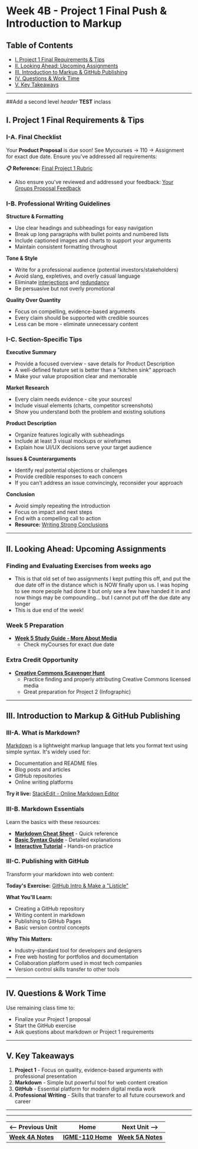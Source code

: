 # Week 4B - Project 1 Final Push & Introduction to Markup

## Table of Contents
- [I. Project 1 Final Requirements & Tips](#i-project-1-final-requirements--tips)
- [II. Looking Ahead: Upcoming Assignments](#ii-looking-ahead-upcoming-assignments)
- [III. Introduction to Markup & GitHub Publishing](#iii-introduction-to-markup--github-publishing)
- [IV. Questions & Work Time](#iv-questions--work-time)
- [V. Key Takeaways](#v-key-takeaways)

---
##Add a second level _header_ **TEST** inclass
## I. Project 1 Final Requirements & Tips

### I-A. Final Checklist
Your **Product Proposal** is due soon! See Mycourses -> 110 -> Assignment for exact due date. Ensure you've addressed all requirements:

**📋 Reference:** [Final Project 1 Rubric](../documents/p1-rubric-final.md)
- Also ensure you've reviewed and addressed your feedback: [Your Groups Proposal Feedback](../documents/app-proposals/readme.md)

### I-B. Professional Writing Guidelines

**Structure & Formatting**
- Use clear headings and subheadings for easy navigation
- Break up long paragraphs with bullet points and numbered lists
- Include captioned images and charts to support your arguments
- Maintain consistent formatting throughout

**Tone & Style**
- Write for a professional audience (potential investors/stakeholders)
- Avoid slang, expletives, and overly casual language
- Eliminate [interjections](https://www.thoughtco.com/what-is-an-interjection-1691178) and [redundancy](https://edubirdie.com/blog/redundancy-in-writing)
- Be persuasive but not overly promotional

**Quality Over Quantity**
- Focus on compelling, evidence-based arguments
- Every claim should be supported with credible sources
- Less can be more - eliminate unnecessary content

### I-C. Section-Specific Tips

**Executive Summary**
- Provide a focused overview - save details for Product Description
- A well-defined feature set is better than a "kitchen sink" approach
- Make your value proposition clear and memorable

**Market Research**
- Every claim needs evidence - cite your sources!
- Include visual elements (charts, competitor screenshots)
- Show you understand both the problem and existing solutions

**Product Description**
- Organize features logically with subheadings
- Include at least 3 visual mockups or wireframes
- Explain how UI/UX decisions serve your target audience

**Issues & Counterarguments**
- Identify real potential objections or challenges
- Provide credible responses to each concern
- If you can't address an issue convincingly, reconsider your approach

**Conclusion**
- Avoid simply repeating the introduction
- Focus on impact and next steps
- End with a compelling call to action
- **Resource:** [Writing Strong Conclusions](https://www.brandeis.edu/writing-program/resources/students/academic/drafting-revision/conclusions-avoiding-repetition.html)

---

## II. Looking Ahead: Upcoming Assignments

### Finding and Evaluating Exercises from weeks ago
  - This is that old set of two assignments I kept putting this off, and put the due date off in the distance which is NOW finally upon us. I was hoping to see more people had done it but only see a few have handed it in and now things may be compounding... but I cannot put off the due date any longer
  - This is due end of the week!

### Week 5 Preparation
- **[Week 5 Study Guide - More About Media](https://docs.google.com/document/d/1tOWF5bkUcpgSNVwjfjuHR47QUroePsl4RDsGdylowiM/copy)**
  - Check myCourses for exact due date

### Extra Credit Opportunity
- **[Creative Commons Scavenger Hunt](https://docs.google.com/document/d/1ZY9rR69pGSIjqzIlgDlfxCex-GKrC41Eim3vPXDAM_A/edit?usp=sharing)**
  - Practice finding and properly attributing Creative Commons licensed media
  - Great preparation for Project 2 (Infographic)

---

## III. Introduction to Markup & GitHub Publishing

### III-A. What is Markdown?
[Markdown](https://en.wikipedia.org/wiki/Markdown) is a lightweight markup language that lets you format text using simple syntax. It's widely used for:
- Documentation and README files
- Blog posts and articles
- GitHub repositories
- Online writing platforms

**Try it live:** [StackEdit - Online Markdown Editor](https://stackedit.io/app#)

### III-B. Markdown Essentials
Learn the basics with these resources:
- **[Markdown Cheat Sheet](https://www.markdownguide.org/cheat-sheet/)** - Quick reference
- **[Basic Syntax Guide](https://www.markdownguide.org/basic-syntax/)** - Detailed explanations
- **[Interactive Tutorial](https://www.markdowntutorial.com/)** - Hands-on practice

### III-C. Publishing with GitHub
Transform your markdown into web content:

**Today's Exercise:** [GitHub Intro & Make a "Listicle"](https://github.com/tonethar/IGME-110-Fall-2024/blob/main/exercises/github-intro.md)

**What You'll Learn:**
- Creating a GitHub repository
- Writing content in markdown
- Publishing to GitHub Pages
- Basic version control concepts

**Why This Matters:**
- Industry-standard tool for developers and designers
- Free web hosting for portfolios and documentation
- Collaboration platform used in most tech companies
- Version control skills transfer to other tools

---

## IV. Questions & Work Time

Use remaining class time to:
- Finalize your Project 1 proposal
- Start the GitHub exercise
- Ask questions about markdown or Project 1 requirements

---

## V. Key Takeaways

1. **Project 1** - Focus on quality, evidence-based arguments with professional presentation
2. **Markdown** - Simple but powerful tool for web content creation
3. **GitHub** - Essential platform for modern digital media work
4. **Professional Writing** - Skills that transfer to all future coursework and career

---
---

| <-- Previous Unit | Home | Next Unit -->
| --- | --- | --- 
|   [**Week 4A Notes**](4A.md)  |  [**IGME-110 Home**](../) | [**Week 5A Notes**](5A.md)
